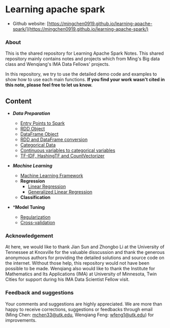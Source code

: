 # Learning apache spark

* Github website: [https://mingchen0919.github.io/learning-apache-spark/](https://mingchen0919.github.io/learning-apache-spark/)

### About

This is the shared repository for Learning Apache Spark Notes. This shared repository mainly contains notes and projects which from Ming's Big data class and Wenqiang's IMA Data Fellows' projects. 

In this repository, we try to use the detailed demo code and examples to show how to use each main functions. **If you find your work wasn't cited in this note, please feel free to let us know.**

## Content

* ***Data Preparation***
    + [Entry Points to Spark](01_entry_points_to_spark.Rmd)
    + [RDD Object](02_rdd_object.Rmd)
    + [DataFrame Object](03_dataframe_object.Rmd)
    + [RDD and DataFrame conversion](conversion-between-rdd-and-dataframe.ipynb)
    + [Categorical Data](categorical-data.ipynb)
    + [Continuous variables to categorical variables](Continuous-variable-to-categorical-variable.ipynb)
    + [TF-IDF, HashingTF and CountVectorizer](TF-IDF.ipynb)

* ***Machine Learning***
    + [Machine Learning Framework](machine-learning-framework.Rmd)
    + **Regression**
        - [Linear Regression](linear-regression.Rmd)
        - [Generalized Linear Regression](generalized-linear-regression.Rmd)
    + **Classification**
    
* ***Model Tuning**
    + [Regularization](regularization.Rmd)
    + [Cross-validation]()
    
### Acknowledgement

At here, we would like to thank Jian Sun and Zhongbo Li at the University of Tennessee at Knoxville for the valuable disscussion and thank the generous anonymous authors for providing the detailed solutions and source code on the internet. Without those help, this repository would not have been possible to be made. Wenqiang also would like to thank the Institute for Mathematics and Its Applications (IMA) at University of Minnesota, Twin Cities for support during his IMA Data Scientist Fellow visit. 

### Feedback and suggestions

Your comments and suggestions are highly appreciated. We are more than happy to receive corrections, suggestions or feedbacks through email (Ming Chen: mchen33@utk.edu, Wenqiang Feng: wfeng1@utk.edu) for improvements.
